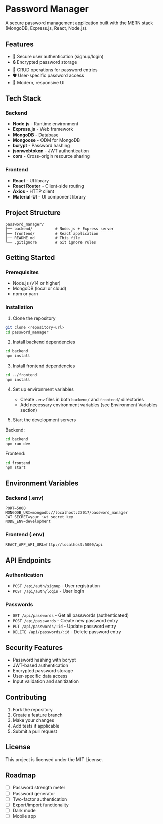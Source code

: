 # Password Manager

A secure password management application built with the MERN stack (MongoDB, Express.js, React, Node.js).

## Features

- 🔐 Secure user authentication (signup/login)
- 🔒 Encrypted password storage
- 📝 CRUD operations for password entries
- 🛡️ User-specific password access
- 🎨 Modern, responsive UI

## Tech Stack

### Backend
- **Node.js** - Runtime environment
- **Express.js** - Web framework
- **MongoDB** - Database
- **Mongoose** - ODM for MongoDB
- **bcrypt** - Password hashing
- **jsonwebtoken** - JWT authentication
- **cors** - Cross-origin resource sharing

### Frontend
- **React** - UI library
- **React Router** - Client-side routing
- **Axios** - HTTP client
- **Material-UI** - UI component library

## Project Structure

```
password_manager/
├── backend/          # Node.js + Express server
├── frontend/         # React application
├── README.md         # This file
└── .gitignore        # Git ignore rules
```

## Getting Started

### Prerequisites
- Node.js (v14 or higher)
- MongoDB (local or cloud)
- npm or yarn

### Installation

1. Clone the repository
```bash
git clone <repository-url>
cd password_manager
```

2. Install backend dependencies
```bash
cd backend
npm install
```

3. Install frontend dependencies
```bash
cd ../frontend
npm install
```

4. Set up environment variables
   - Create `.env` files in both `backend/` and `frontend/` directories
   - Add necessary environment variables (see Environment Variables section)

5. Start the development servers

Backend:
```bash
cd backend
npm run dev
```

Frontend:
```bash
cd frontend
npm start
```

## Environment Variables

### Backend (.env)
```
PORT=5000
MONGODB_URI=mongodb://localhost:27017/password_manager
JWT_SECRET=your_jwt_secret_key
NODE_ENV=development
```

### Frontend (.env)
```
REACT_APP_API_URL=http://localhost:5000/api
```

## API Endpoints

### Authentication
- `POST /api/auth/signup` - User registration
- `POST /api/auth/login` - User login

### Passwords
- `GET /api/passwords` - Get all passwords (authenticated)
- `POST /api/passwords` - Create new password entry
- `PUT /api/passwords/:id` - Update password entry
- `DELETE /api/passwords/:id` - Delete password entry

## Security Features

- Password hashing with bcrypt
- JWT-based authentication
- Encrypted password storage
- User-specific data access
- Input validation and sanitization

## Contributing

1. Fork the repository
2. Create a feature branch
3. Make your changes
4. Add tests if applicable
5. Submit a pull request

## License

This project is licensed under the MIT License.

## Roadmap

- [ ] Password strength meter
- [ ] Password generator
- [ ] Two-factor authentication
- [ ] Export/import functionality
- [ ] Dark mode
- [ ] Mobile app 